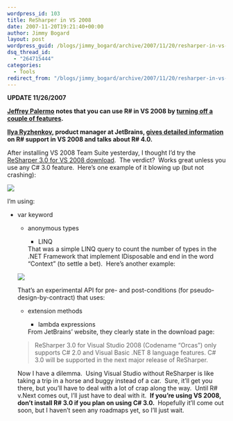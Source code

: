 ```yaml
---
wordpress_id: 103
title: ReSharper in VS 2008
date: 2007-11-20T19:21:40+00:00
author: Jimmy Bogard
layout: post
wordpress_guid: /blogs/jimmy_bogard/archive/2007/11/20/resharper-in-vs-2008.aspx
dsq_thread_id:
  - "264715444"
categories:
  - Tools
redirect_from: "/blogs/jimmy_bogard/archive/2007/11/20/resharper-in-vs-2008.aspx/"
---
```

**UPDATE 11/26/2007**

**[Jeffrey Palermo](http://codebetter.com/blogs/jeffrey.palermo/) notes that you can use R# in VS 2008 by [turning off a couple of features](http://codebetter.com/blogs/jeffrey.palermo/archive/2007/11/21/tips-for-immediately-using-r-3-0-2-with-vs-2008.aspx).**

**[Ilya Ryzhenkov](http://resharper.blogspot.com/), product manager at JetBrains, [gives detailed information](http://resharper.blogspot.com/2007/11/resharper-and-visual-studio-2008.html) on R# support in VS 2008 and talks about R# 4.0.**

After installing VS 2008 Team Suite yesterday, I thought I&#8217;d try the [ReSharper 3.0 for VS 2008 download](http://www.jetbrains.com/resharper/download/index.html#VS2008).&nbsp; The verdict?&nbsp; Works great unless you use any C# 3.0 feature.&nbsp; Here&#8217;s one example of it blowing up (but not crashing):

![](http://grabbagoftimg.s3.amazonaws.com/resharper_orcas_1.PNG)

I&#8217;m using:

  * var keyword 
      * anonymous types 
          * LINQ</ul> 
        That was a simple LINQ query to count the number of types in the .NET Framework that implement IDisposable and end in the word &#8220;Context&#8221; (to settle a bet).&nbsp; Here&#8217;s another example:
        
        ![](http://grabbagoftimg.s3.amazonaws.com/resharper_orcas_2.PNG)
        
        That&#8217;s an experimental API for pre- and post-conditions (for pseudo-design-by-contract) that uses:
        
          * extension methods 
              * lambda expressions</ul> 
            From JetBrains&#8217; website, they clearly state in the download page:
            
            > ReSharper 3.0 for Visual Studio 2008 (Codename &#8220;Orcas&#8221;) only supports C# 2.0 and Visual Basic .NET 8 language features. C# 3.0 will be supported in the next major release of ReSharper.
            
            Now I have a dilemma.&nbsp; Using Visual Studio without ReSharper is like taking a trip&nbsp;in a&nbsp;horse and buggy instead of a car.&nbsp; Sure, it&#8217;ll get you there, but you&#8217;ll have to deal with a lot of crap along the way.&nbsp; Until R# v.Next comes out, I&#8217;ll just have to&nbsp;deal with it.&nbsp; **If you&#8217;re using VS 2008, don&#8217;t install R# 3.0&nbsp;if you plan on using C# 3.0.&nbsp;** Hopefully it&#8217;ll come out soon, but I haven&#8217;t seen any roadmaps yet, so I&#8217;ll just wait.